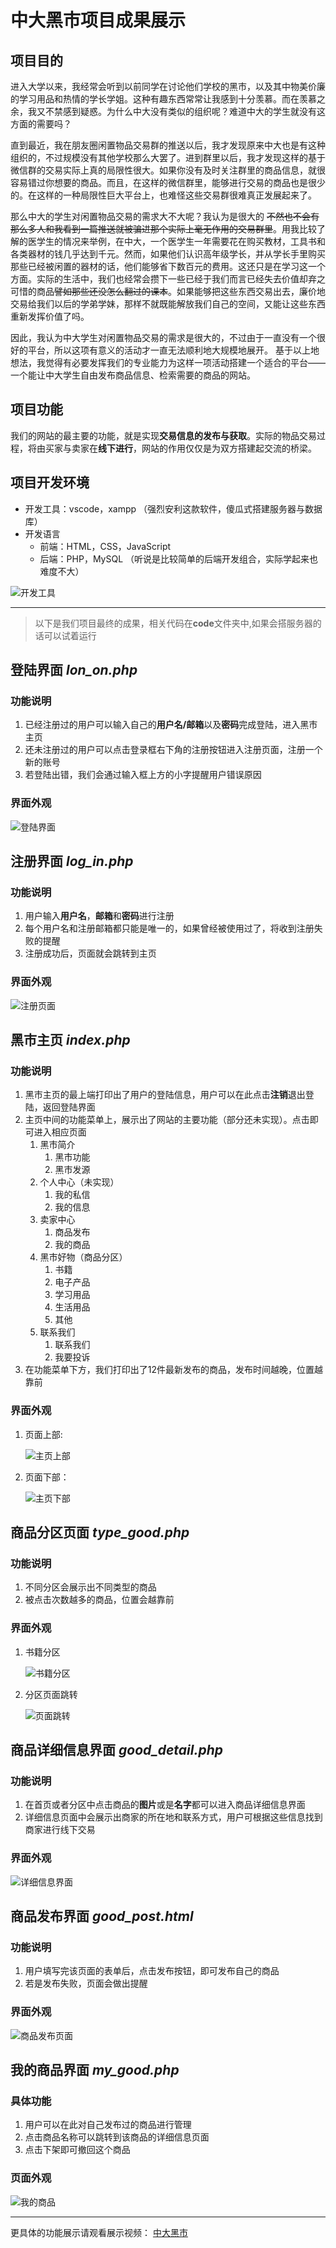 # 中大黑市项目成果展示

## 项目目的

进入大学以来，我经常会听到以前同学在讨论他们学校的黑市，以及其中物美价廉的学习用品和热情的学长学姐。这种有趣东西常常让我感到十分羡慕。而在羡慕之余，我又不禁感到疑惑。为什么中大没有类似的组织呢？难道中大的学生就没有这方面的需要吗？

直到最近，我在朋友圈闲置物品交易群的推送以后，我才发现原来中大也是有这种组织的，不过规模没有其他学校那么大罢了。进到群里以后，我才发现这样的基于微信群的交易实际上真的局限性很大。如果你没有及时关注群里的商品信息，就很容易错过你想要的商品。而且，在这样的微信群里，能够进行交易的商品也是很少的。在这样的一种局限性巨大平台上，也难怪这些交易群很难真正发展起来了。  

那么中大的学生对闲置物品交易的需求大不大呢？我认为是很大的 ~~不然也不会有那么多人和我看到一篇推送就被骗进那个实际上毫无作用的交易群里~~。用我比较了解的医学生的情况来举例，在中大，一个医学生一年需要花在购买教材，工具书和各类器材的钱几乎达到千元。然而，如果他们认识高年级学长，并从学长手里购买那些已经被闲置的器材的话，他们能够省下数百元的费用。这还只是在学习这一个方面。实际的生活中，我们也经常会攒下一些已经于我们而言已经失去价值却弃之可惜的商品~~譬如那些还没怎么翻过的课本~~。如果能够把这些东西交易出去，廉价地交易给我们以后的学弟学妹，那样不就既能解放我们自己的空间，又能让这些东西重新发挥价值了吗。  

因此，我认为中大学生对闲置物品交易的需求是很大的，不过由于一直没有一个很好的平台，所以这项有意义的活动才一直无法顺利地大规模地展开。
基于以上地想法，我觉得有必要发挥我们的专业能力为这样一项活动搭建一个适合的平台——一个能让中大学生自由发布商品信息、检索需要的商品的网站。

## 项目功能

我们的网站的最主要的功能，就是实现**交易信息的发布与获取**。实际的物品交易过程，将由买家与卖家在**线下进行**，网站的作用仅仅是为双方搭建起交流的桥梁。

## 项目开发环境

* 开发工具：vscode，xampp （强烈安利这款软件，傻瓜式搭建服务器与数据库）
* 开发语言
  * 前端：HTML，CSS，JavaScript
  * 后端：PHP，MySQL （听说是比较简单的后端开发组合，实际学起来也难度不大）

![开发工具](images/tool.png)

---

> 以下是我们项目最终的成果，相关代码在**code**文件夹中,如果会搭服务器的话可以试着运行

## 登陆界面 *lon_on.php*

### 功能说明

1. 已经注册过的用户可以输入自己的**用户名/邮箱**以及**密码**完成登陆，进入黑市主页
2. 还未注册过的用户可以点击登录框右下角的注册按钮进入注册页面，注册一个新的账号
3. 若登陆出错，我们会通过输入框上方的小字提醒用户错误原因

### 界面外观

![登陆界面](images/log_on.png)

## 注册界面 *log_in.php*

### 功能说明

1. 用户输入**用户名**，**邮箱**和**密码**进行注册
2. 每个用户名和注册邮箱都只能是唯一的，如果曾经被使用过了，将收到注册失败的提醒
3. 注册成功后，页面就会跳转到主页

### 界面外观

![注册页面](images/log_in.png)

## 黑市主页 *index.php*

### 功能说明

1. 黑市主页的最上端打印出了用户的登陆信息，用户可以在此点击**注销**退出登陆，返回登陆界面
2. 主页中间的功能菜单上，展示出了网站的主要功能（部分还未实现）。点击即可进入相应页面
   1. 黑市简介
      1. 黑市功能
      2. 黑市发源
   2. 个人中心（未实现）
      1. 我的私信
      2. 我的信息
   3. 卖家中心
      1. 商品发布
      2. 我的商品
   4. 黑市好物（商品分区）
      1. 书籍
      2. 电子产品
      3. 学习用品
      4. 生活用品
      5. 其他
   5. 联系我们
      1. 联系我们
      2. 我要投诉
3. 在功能菜单下方，我们打印出了12件最新发布的商品，发布时间越晚，位置越靠前

### 界面外观

1. 页面上部:

    ![主页上部](images/index.gif)

2. 页面下部：

    ![主页下部](images/index_goods.gif)

## 商品分区页面 *type_good.php*

### 功能说明

1. 不同分区会展示出不同类型的商品
2. 被点击次数越多的商品，位置会越靠前

### 界面外观

1. 书籍分区

    ![书籍分区](images/type_good.gif)

2. 分区页面跳转
   
    ![页面跳转](images/jump.gif)

## 商品详细信息界面 *good_detail.php*

### 功能说明

1. 在首页或者分区中点击商品的**图片**或是**名字**都可以进入商品详细信息界面
2. 详细信息页面中会展示出商家的所在地和联系方式，用户可根据这些信息找到商家进行线下交易

### 界面外观

![详细信息界面](images/good_detail.png)

## 商品发布界面 *good_post.html*

### 功能说明

1. 用户填写完该页面的表单后，点击发布按钮，即可发布自己的商品
2. 若是发布失败，页面会做出提醒

### 界面外观

![商品发布页面](images/good_post.png)

## 我的商品界面 *my_good.php*

### 具体功能

1. 用户可以在此对自己发布过的商品进行管理
2. 点击商品名称可以跳转到该商品的详细信息页面
3. 点击下架即可撤回这个商品

### 页面外观

![我的商品](images/my_good.png)

---

更具体的功能展示请观看展示视频：
[中大黑市](https://github.com/qinyusheng/Market-of-SYSU/blob/master/video/%E4%B8%AD%E5%A4%A7%E9%BB%91%E5%B8%82.mp4)
